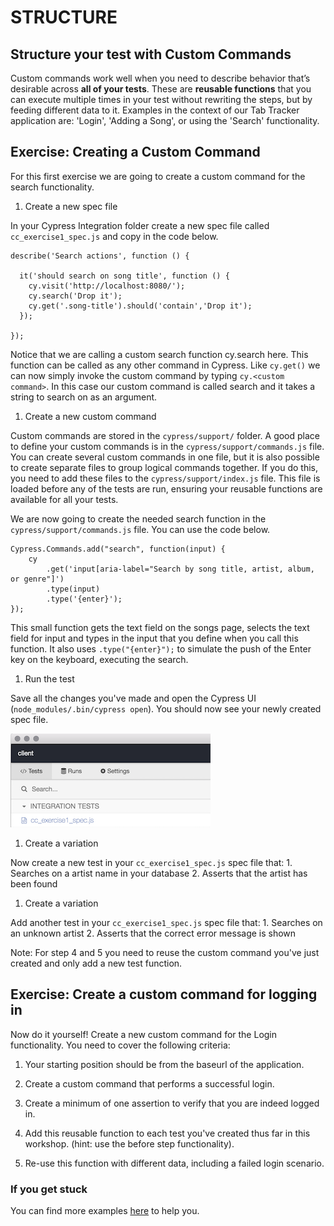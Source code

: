 # STRUCTURE

## Structure your test with Custom Commands

Custom commands work well when you need to describe behavior that’s desirable across **all of your tests**. These are **reusable functions** that you can execute multiple times in your test without rewriting the steps, but by feeding different data to it.
Examples in the context of our Tab Tracker application are: 'Login', 'Adding a Song', or using the 'Search' functionality.

## Exercise: Creating a Custom Command

For this first exercise we are going to create a custom command for the search functionality.

1. Create a new spec file

  In your Cypress Integration folder create a new spec file called ```cc_exercise1_spec.js``` and copy in the code below.

  ``` nodejs
  describe('Search actions', function () {

    it('should search on song title', function () {
      cy.visit('http://localhost:8080/');
      cy.search('Drop it');
      cy.get('.song-title').should('contain','Drop it');
    });

  });
  ```

  Notice that we are calling a custom search function cy.search here. This function can be called as any other command in Cypress. Like ```cy.get()``` we can now simply invoke the custom command by typing ```cy.<custom command>```. In this case our custom command is called search and it takes a string to search on as an argument.

1. Create a new custom command

  Custom commands are stored in the ```cypress/support/``` folder. A good place to define your custom commands is in the ```cypress/support/commands.js``` file. You can create several custom commands in one file, but it is also possible to create separate files to group logical commands together. If you do this, you need to add these files to the ```cypress/support/index.js``` file. This file is loaded before any of the tests are run, ensuring your reusable functions are available for all your tests.

  We are now going to create the needed search function in the ```cypress/support/commands.js``` file. You can use the code below.

  ``` nodejs
  Cypress.Commands.add("search", function(input) {
      cy
          .get('input[aria-label="Search by song title, artist, album, or genre"]')
          .type(input)
          .type('{enter}');
  });
  ```

  This small function gets the text field on the songs page, selects the text field for input and types in the input that you define when you call this function.
  It also uses ```.type("{enter}");``` to simulate the push of the Enter key on the keyboard, executing the search.

1. Run the test

  Save all the changes you've made and open the Cypress UI (```node_modules/.bin/cypress open```). You should now see your newly created spec file.

  ![Exercise1specfile](./images/cc_exercise1_screenshot1.png "Exercise 1: Cypress UI")

1. Create a variation

  Now create a new test in your ```cc_exercise1_spec.js``` spec file that:
     1. Searches on a artist name in your database
     2. Asserts that the artist has been found

1. Create a variation

  Add another test in your ```cc_exercise1_spec.js``` spec file that:
    1. Searches on an unknown artist
    2. Asserts that the correct error message is shown

  Note: For step 4 and 5 you need to reuse the custom command you've just created and only add a new test function.

## Exercise: Create a custom command for logging in

Now do it yourself! Create a new custom command for the Login functionality.
You need to cover the following criteria:

1. Your starting position should be from the baseurl of the application.

2. Create a custom command that performs a successful login.

3. Create a minimum of one assertion to verify that you are indeed logged in.

4. Add this reusable function to each test you've created thus far in this workshop. (hint: use the before step functionality).

5. Re-use this function with different data, including a failed login scenario.

### If you get stuck

You can find more examples [here](https://docs.cypress.io/api/cypress-api/custom-commands.html#Syntax) to help you.
